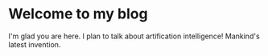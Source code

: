 # Welcome to my blog

I'm glad you are here. I plan to talk about artification intelligence! Mankind's latest invention.
